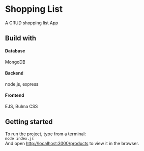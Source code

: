 <h1>Shopping List</h1>
<p>A CRUD shopping list App</p>
<h2>Build with</h2>
<h4>Database</h4>
MongoDB
<h4>Backend</h4>
node.js, express
<h4>Frontend</h4>
EJS, Bulma CSS
<h2>Getting started</h2>
To run the project, type from a terminal:<br>
<code>node index.js</code><br>
And open <a href="http://localhost:3000/products">http://localhost:3000/products</a> to view it in the browser.